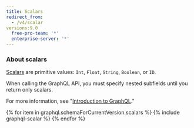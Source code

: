 ```yaml
---
title: Scalars
redirect_from:
  - /v4/scalar
versions:9.0
  free-pro-team: '*'
  enterprise-server: '*'
---
```


### About scalars

[Scalars](https://graphql.github.io/graphql-spec/June2018/#sec-Scalars) are primitive values: `Int`, `Float`, `String`, `Boolean`, or `ID`.

When calling the GraphQL API, you must specify nested subfields until you return only scalars.

For more information, see  "[Introduction to GraphQL](/v4/guides/intro-to-graphql#field)."

{% for item in graphql.schemaForCurrentVersion.scalars %}
  {% include graphql-scalar %}
{% endfor %}
